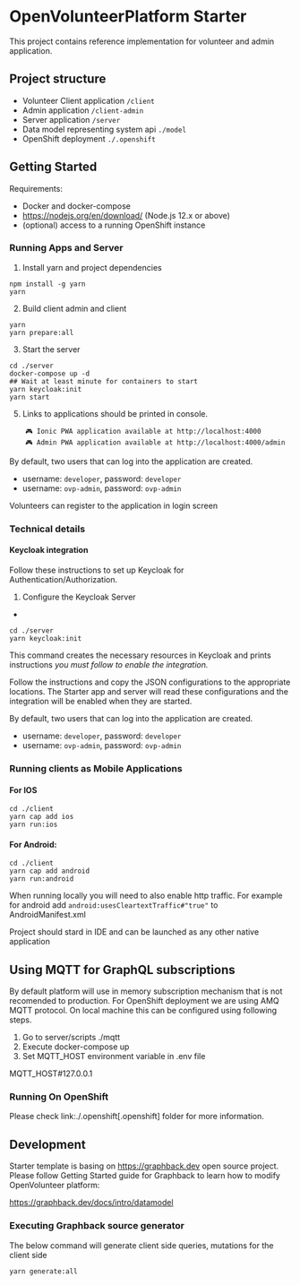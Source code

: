 # OpenVolunteerPlatform Starter

This project contains reference implementation for 
volunteer and admin application.

## Project structure

- Volunteer Client application `/client`
- Admin application `/client-admin`
- Server application `/server`
- Data model representing system api `./model`
- OpenShift deployment `./.openshift`

## Getting Started

Requirements:

- Docker and docker-compose
- https://nodejs.org/en/download/ (Node.js 12.x or above)
- (optional) access to a running OpenShift instance

### Running Apps and Server

1. Install yarn and project dependencies
```shell
npm install -g yarn
yarn
```
2. Build client admin and client 
```shell
yarn
yarn prepare:all
```
3. Start the server
```shell
cd ./server
docker-compose up -d
## Wait at least minute for containers to start
yarn keycloak:init
yarn start
```

5. Links to applications should be printed in console.
```shell
    🎮 Ionic PWA application available at http://localhost:4000
    🎮 Admin PWA application available at http://localhost:4000/admin
```

By default, two users that can log into the application are created.

- username: `developer`, password: `developer`
- username: `ovp-admin`, password: `ovp-admin`

Volunteers can register to the application in login screen


### Technical details

#### Keycloak integration

Follow these instructions to set up Keycloak for Authentication/Authorization.

1. Configure the Keycloak Server
+
```shell
cd ./server
yarn keycloak:init
```

This command creates the necessary resources in Keycloak and prints instructions *you must follow to enable the integration.* 

Follow the instructions and copy the JSON configurations to the appropriate locations.
The  Starter app and server will read these configurations and the integration will be enabled when they are started.

By default, two users that can log into the application are created.

- username: `developer`, password: `developer`
- username: `ovp-admin`, password: `ovp-admin`

### Running clients as Mobile Applications

#### For IOS
```
cd ./client
yarn cap add ios
yarn run:ios
```

#### For Android:
```
cd ./client
yarn cap add android
yarn run:android
```

When running locally you will need to also enable http traffic. 
For example for android add `android:usesCleartextTraffic#"true"` to AndroidManifest.xml

Project should stard in IDE and can be launched as any other native application

## Using MQTT for GraphQL subscriptions

By default platform will use in memory subscription mechanism that is not 
recomended to production. For OpenShift deployment we are using AMQ MQTT protocol. On local machine this can be configured using following steps.

1. Go to server/scripts ./mqtt
2. Execute docker-compose up
3. Set MQTT_HOST environment variable in .env file

MQTT_HOST#127.0.0.1

### Running On OpenShift

Please check link:./.openshift[.openshift] folder for more information.

## Development 

Starter template is basing on https://graphback.dev open source project.
Please follow Getting Started guide for Graphback to learn how to modify OpenVolunteer platform:

https://graphback.dev/docs/intro/datamodel

### Executing Graphback source generator

The below command will generate client side queries, mutations for the client side

```sh
yarn generate:all
```